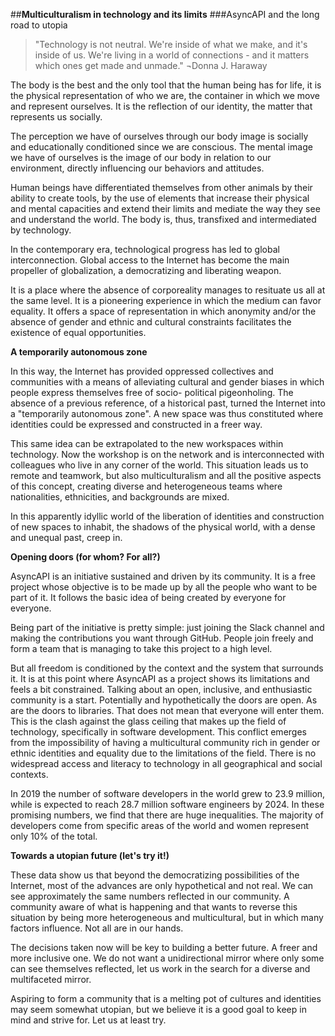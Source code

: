 ##**Multiculturalism in technology and its limits**
###AsyncAPI and the long road to utopia

>"Technology is not neutral. We're inside of what we make, and it's inside of us. We're living in a world of 
connections - and it matters which ones get made and unmade." 
¬Donna J. Haraway

The body is the best and the only tool that the human being has for life, it is the physical 
representation of who we are, the container in which we move and represent ourselves. It is 
the reflection of our identity, the matter that represents us socially. 

The perception we have of ourselves through our body image is socially and educationally 
conditioned since we are conscious. The mental image we have of ourselves is the image of 
our body in relation to our environment, directly influencing our behaviors and attitudes. 

Human beings have differentiated themselves from other animals by their ability to create 
tools, by the use of elements that increase their physical and mental capacities and extend 
their limits and mediate the way they see and understand the world. The body is, thus, 
transfixed and intermediated by technology. 

In the contemporary era, technological progress has led to global interconnection. Global 
access to the Internet has become the main propeller of globalization, a democratizing and 
liberating weapon. 

It is a place where the absence of corporeality manages to resituate us all at the same level. It 
is a pioneering experience in which the medium can favor equality. It offers a space of 
representation in which anonymity and/or the absence of gender and ethnic and cultural 
constraints facilitates the existence of equal opportunities.

**A temporarily autonomous zone**

In this way, the Internet has provided oppressed collectives and communities with a means of 
alleviating cultural and gender biases in which people express themselves free of socio-
political pigeonholing. The absence of a previous reference, of a historical past, turned the 
Internet into a "temporarily autonomous zone". A new space was thus constituted where 
identities could be expressed and constructed in a freer way. 

This same idea can be extrapolated to the new workspaces within technology. Now the 
workshop is on the network and is interconnected with colleagues who live in any corner of 
the world. This situation leads us to remote and teamwork, but also multiculturalism and all 
the positive aspects of this concept, creating diverse and heterogeneous teams where 
nationalities, ethnicities, and backgrounds are mixed. 

In this apparently idyllic world of the liberation of identities and construction of new spaces to 
inhabit, the shadows of the physical world, with a dense and unequal past, creep in.

**Opening doors (for whom? For all?)**

AsyncAPI is an initiative sustained and driven by its community. It is a free project whose 
objective is to be made up by all the people who want to be part of it. It follows the basic idea 
of being created by everyone for everyone.

Being part of the initiative is pretty simple: just joining the Slack channel and making the 
contributions you want through GitHub. People join freely and form a team that is managing 
to take this project to a high level.

But all freedom is conditioned by the context and the system that surrounds it. It is at this 
point where AsyncAPI as a project shows its limitations and feels a bit constrained. Talking 
about an open, inclusive, and enthusiastic community is a start. Potentially and hypothetically 
the doors are open. As are the doors to libraries. That does not mean that everyone will enter 
them. This is the clash against the glass ceiling that makes up the field of technology, 
specifically in software development. This conflict emerges from the impossibility of having a 
multicultural community rich in gender or ethnic identities and equality due to the limitations 
of the field. There is no widespread access and literacy to technology in all geographical and 
social contexts.

In 2019 the number of software developers in the world grew to 23.9 million, while is expected 
to reach 28.7 million software engineers by 2024. In these promising numbers, we find that 
there are huge inequalities. The majority of developers come from specific areas of the world 
and women represent only 10% of the total. 

**Towards a utopian future (let's try it!)**

These data show us that beyond the democratizing possibilities of the Internet, most of the 
advances are only hypothetical and not real. We can see approximately the same numbers 
reflected in our community. A community aware of what is happening and that wants to 
reverse this situation by being more heterogeneous and multicultural, but in which many 
factors influence. Not all are in our hands. 

The decisions taken now will be key to building a better future. A freer and more inclusive one. 
We do not want a unidirectional mirror where only some can see themselves reflected, let us 
work in the search for a diverse and multifaceted mirror.

Aspiring to form a community that is a melting pot of cultures and identities may seem 
somewhat utopian, but we believe it is a good goal to keep in mind and strive for. Let us at 
least try.